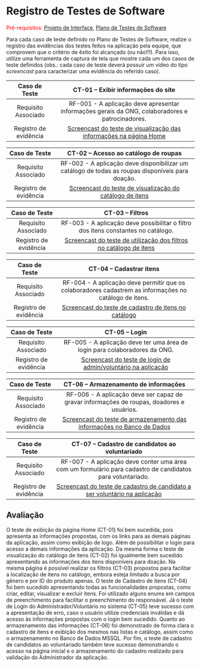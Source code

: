 # Registro de Testes de Software

<span style="color:red">Pré-requisitos: <a href="3-Projeto de Interface.md"> Projeto de Interface</a></span>, <a href="8-Plano de Testes de Software.md"> Plano de Testes de Software</a>

Para cada caso de teste definido no Plano de Testes de Software, realize o registro das evidências dos testes feitos na aplicação pela equipe, que comprovem que o critério de êxito foi alcançado (ou não!!!). Para isso, utilize uma ferramenta de captura de tela que mostre cada um dos casos de teste definidos (obs.: cada caso de teste deverá possuir um vídeo do tipo _screencast_ para caracterizar uma evidência do referido caso).

| **Caso de Teste** 	| **CT-01 – Exibir informações do site** 	|
|:---:	|:---:	|
|	Requisito Associado 	| RF-001 - A aplicação deve apresentar informações gerais da ONG, colaboradores e patrocinadores. |
|Registro de evidência | [Screencast do teste de visualização das informações na página Home](https://drive.google.com/file/d/1chTPIPNJbQBA1nKHDWwdJK53E5UzfKYv/view?usp=sharing) |

| **Caso de Teste** 	| **CT-02 – Acesso ao catálogo de roupas** 	|
|:---:	|:---:	|
|	Requisito Associado 	| RF-002 - A aplicação deve disponibilizar um catálogo de todas as roupas disponíveis para doação. |
|Registro de evidência | [Screencast do teste de visualização do catálogo de itens](https://drive.google.com/file/d/1czHKDv8ak72JvMAs6CC5mwd_7kbwbUVq/view?usp=sharing) |

| **Caso de Teste** 	| **CT-03 – Filtros** 	|
|:---:	|:---:	|
|	Requisito Associado 	| RF-003 - A aplicação deve possibilitar o filtro dos itens constantes no catálogo. |
|Registro de evidência | [Screencast do teste de utilização dos filtros no catálogo de itens](https://drive.google.com/file/d/1WmhH73rwtPtEarcJ-73LgkiCbXuaEyKs/view?usp=sharing) |

| **Caso de Teste** 	| **CT-04 – Cadastrar itens** 	|
|:---:	|:---:	|
|	Requisito Associado 	| RF-004 - A aplicação deve permitir que os colaboradores cadastrem as informações no catálogo de itens. |
|Registro de evidência | [Screencast do teste de cadastro de itens no catálogo](https://drive.google.com/file/d/1TlPXu1PD4IjaJwtTp3hg-D3xmQx3vuJI/view?usp=sharing) |

| **Caso de Teste** 	| **CT-05 – Login** 	|
|:---:	|:---:	|
|	Requisito Associado 	| RF-005 - A aplicação deve ter uma área de login para colaboradores da ONG. |
|Registro de evidência | [Screencast do teste de login de admin/voluntário na aplicação](https://drive.google.com/file/d/1SNuOhQ6NXLtOgDPjY9I0SL-ct72ORSGV/view?usp=sharing) |

| **Caso de Teste** 	| **CT-06 – Armazenamento de informações** 	|
|:---:	|:---:	|
|	Requisito Associado 	| RF-006 - A aplicação deve ser capaz de gravar informações de roupas, doadores e usuários. |
|Registro de evidência | [Screencast do teste de armazenamento das informações no Banco de Dados](https://drive.google.com/file/d/18ogerPoMzV95OvdVqTnpZFCepa1dNIN4/view?usp=sharing) |

| **Caso de Teste** 	| **CT-07 – Cadastro de candidatos ao voluntariado** 	|
|:---:	|:---:	|
|	Requisito Associado 	| RF-007 - A aplicação deve conter uma área com um formulário para cadastro de candidatos para voluntariado. |
|Registro de evidência | [Screencast do teste de cadastro de candidato a ser voluntário na aplicação](https://drive.google.com/file/d/1L9PsjU8wCbXATJxfpYXfRCc3E6AGkx4m/view?usp=sharing) |

## Avaliação

O teste de exibição da página Home (CT-01) foi bem sucedida, pois apresenta as informações propostas, com os links para as demais páginas da aplicação, assim como exibição de logo. Além de possibilitar o login para acesso a demais informações da aplicação. Da mesma forma o teste de visualização do catálogo de itens (CT-02) foi igualmente bem sucedido apresentando as informações dos itens disponíveis para doação. Na mesma página é possível realizar os filtros (CT-03) propostos para facilitar a localização de itens no catálogo, embora esteja limitado a busca por gênero e por ID do produto apenas. O teste de Cadastro de itens (CT-04) foi bem sucedido apresentando todas as funcionalidades propostas, como criar, editar, visualizar e excluir itens. Foi utilizado alguns enums em campos de preenchimento para facilitar o preenchimento do responsável. Já o teste de Login do Administrador/Voluntário no sistema (CT-05) teve sucesso com a apresentação de erro, caso o usuário utilize credenciais inválidas e dá acesso às informações propostas com o login bem sucedido. Quanto ao armazenamento das informações (CT-06) foi demonstrado de forma clara o cadastro de itens e exibição dos mesmos nas listas e catálogo, assim como o armazenamento no Banco de Dados MSSQL. Por fim, o teste de cadastro de candidatos ao voluntariado também teve sucesso demonstrando o acesso na página inicial e o armazenamento do cadastro realizado para validação do Administrador da aplicação.
